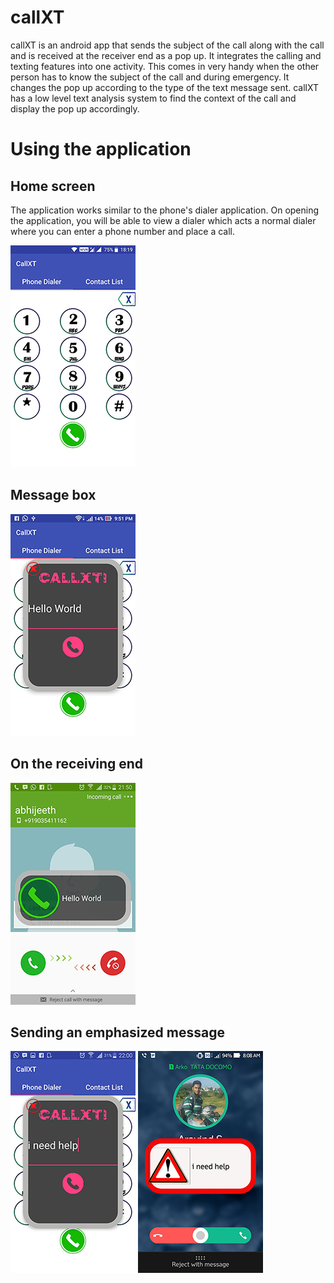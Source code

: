 # callXT

callXT is an android app that sends the subject of the call along with the call and is received at the receiver end as a pop up. It integrates the calling and texting features into one activity. This comes in very handy when the other person has to know the subject of the call and during emergency. It changes the pop up according to the type of the text message sent. callXT has a low level text analysis system to find the context of the call and display the pop up accordingly.

# Using the application

## Home screen

The application works similar to the phone's dialer application. On opening the application, you will be able to view a dialer which acts a normal dialer where you can enter a phone number and place a call. 

![](screenshots/screenshot4.jpg)

## Message box

![](screenshots/screenshot3.jpeg)

## On the receiving end

![](screenshots/screenshot2.jpeg)

## Sending an emphasized message

![](screenshots/screenshot5.jpeg)
![](screenshots/screenshot1.jpg)
